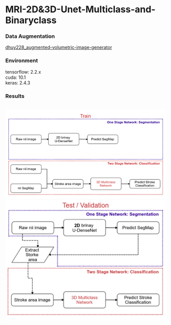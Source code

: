 # MRI-2D&3D-Unet-Multiclass-and-Binaryclass

<h3>Data Augmentation</h3>
<a href="https://github.com/dhuy228/augmented-volumetric-image-generator">dhuy228_augmented-volumetric-image-generator</a>
<h3>Environment</h3>
tensorflow: 2.2.x</br>
cuda: 10.1</br>
keras: 2.4.3</br>
<h3>Results</h3>
<br>
<img src="https://github.com/IlikeBB/F3D-fully-3D-detector-for-joint-segmentation-and-classification-for-ischemic-stroke/blob/main/train.png">
<br>
<img src="https://github.com/IlikeBB/F3D-fully-3D-detector-for-joint-segmentation-and-classification-for-ischemic-stroke/blob/main/test.png">
<br>
